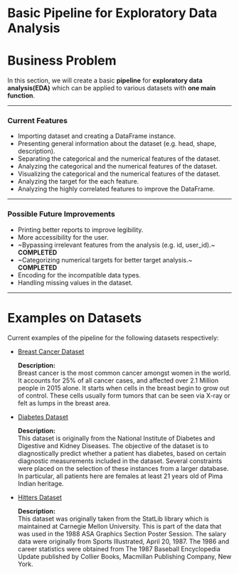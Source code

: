 # Basic Pipeline for Exploratory Data Analysis

# Business Problem

In this section, we will create a basic **pipeline** for **exploratory data analysis(EDA)** which can be applied to various datasets with **one main function**.

____

### Current Features
* Importing dataset and creating a DataFrame instance.
* Presenting general information about the dataset (e.g. head, shape, description).
* Separating the categorical and the numerical features of the dataset.
* Analyzing the categorical and the numerical features of the dataset.
* Visualizing the categorical and the numerical features of the dataset.
* Analyzing the target for the each feature.
* Analyzing the highly correlated features to improve the DataFrame.

____

### Possible Future Improvements

* Printing better reports to improve legibility.
* More accessibility for the user.
* ~Bypassing irrelevant features from the analysis (e.g. id, user_id).~ **COMPLETED**
* ~Categorizing numerical targets for better target analysis.~ **COMPLETED**
* Encoding for the incompatible data types.
* Handling missing values in the dataset.

____

# Examples on Datasets

Current examples of the pipeline for the following datasets respectively:
* [Breast Cancer Dataset](https://www.kaggle.com/datasets/yasserh/breast-cancer-dataset/data)
    
    **Description:** <br>
    Breast cancer is the most common cancer amongst women in the world. It accounts for 25% of all cancer cases, and affected over 2.1 Million people in 2015 alone. It starts when cells in the breast begin to grow out of control. These cells usually form tumors that can be seen via X-ray or felt as lumps in the breast area.
    
* [Diabetes Dataset](https://www.kaggle.com/datasets/akshaydattatraykhare/diabetes-dataset)
    
    **Description:** <br>
    This dataset is originally from the National Institute of Diabetes and Digestive and Kidney Diseases. The objective of the dataset is to diagnostically predict whether a patient has diabetes, based on certain diagnostic measurements included in the dataset. Several constraints were placed on the selection of these instances from a larger database. In particular, all patients here are females at least 21 years old of Pima Indian heritage.
* [Hitters Dataset](https://www.kaggle.com/datasets/floser/hitters)
    
    **Description:** <br>
    This dataset was originally taken from the StatLib library which is maintained at Carnegie Mellon University. This is part of the data that was used in the 1988 ASA Graphics Section Poster Session. The salary data were originally from Sports Illustrated, April 20, 1987. The 1986 and career statistics were obtained from The 1987 Baseball Encyclopedia Update published by Collier Books, Macmillan Publishing Company, New York.
